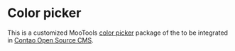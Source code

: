 Color picker
============

This is a customized MooTools [color picker][1] package of the to be integrated
in [Contao Open Source CMS][2].


[1]: https://github.com/CBeloch/mooRainbow/
[2]: https://contao.org
